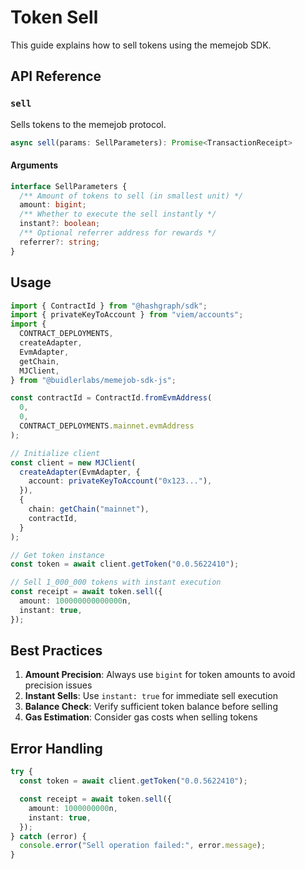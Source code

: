 # Token Sell

This guide explains how to sell tokens using the memejob SDK.

## API Reference

### `sell`

Sells tokens to the memejob protocol.

```typescript
async sell(params: SellParameters): Promise<TransactionReceipt>
```

#### Arguments

```typescript
interface SellParameters {
  /** Amount of tokens to sell (in smallest unit) */
  amount: bigint;
  /** Whether to execute the sell instantly */
  instant?: boolean;
  /** Optional referrer address for rewards */
  referrer?: string;
}
```

## Usage

```typescript
import { ContractId } from "@hashgraph/sdk";
import { privateKeyToAccount } from "viem/accounts";
import {
  CONTRACT_DEPLOYMENTS,
  createAdapter,
  EvmAdapter,
  getChain,
  MJClient,
} from "@buidlerlabs/memejob-sdk-js";

const contractId = ContractId.fromEvmAddress(
  0,
  0,
  CONTRACT_DEPLOYMENTS.mainnet.evmAddress
);

// Initialize client
const client = new MJClient(
  createAdapter(EvmAdapter, {
    account: privateKeyToAccount("0x123..."),
  }),
  {
    chain: getChain("mainnet"),
    contractId,
  }
);

// Get token instance
const token = await client.getToken("0.0.5622410");

// Sell 1_000_000 tokens with instant execution
const receipt = await token.sell({
  amount: 100000000000000n,
  instant: true,
});
```

## Best Practices

1. **Amount Precision**: Always use `bigint` for token amounts to avoid precision issues
2. **Instant Sells**: Use `instant: true` for immediate sell execution
3. **Balance Check**: Verify sufficient token balance before selling
4. **Gas Estimation**: Consider gas costs when selling tokens

## Error Handling

```typescript
try {
  const token = await client.getToken("0.0.5622410");

  const receipt = await token.sell({
    amount: 1000000000n,
    instant: true,
  });
} catch (error) {
  console.error("Sell operation failed:", error.message);
}
```
